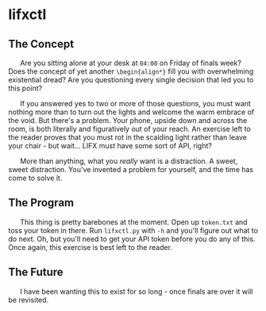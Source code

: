 # lifxctl

## The Concept
&nbsp;&nbsp;&nbsp;&nbsp;&nbsp;&nbsp;Are you sitting alone at your desk at `04:00` on Friday of finals week? Does the concept of yet another `\begin{align*}` fill you with overwhelming existential dread? Are you questioning every single decision that led you to this point?

&nbsp;&nbsp;&nbsp;&nbsp;&nbsp;&nbsp;If you answered yes to two or more of those questions, you must want nothing more than to turn out the lights and welcome the warm embrace of the void. But there's a problem. Your phone, upside down and across the room, is both literally and figuratively out of your reach. An exercise left to the reader proves that you must rot in the scalding light rather than leave your chair - but wait... LIFX must have some sort of API, right?

&nbsp;&nbsp;&nbsp;&nbsp;&nbsp;&nbsp;More than anything, what you *really* want is a distraction. A sweet, sweet distraction. You've invented a problem for yourself, and the time has come to solve it.

## The Program
&nbsp;&nbsp;&nbsp;&nbsp;&nbsp;&nbsp;This thing is pretty barebones at the moment. Open up `token.txt` and toss your token in there. Run `lifxctl.py` with `-h` and you'll figure out what to do next. Oh, but you'll need to get your API token before you do any of this. Once again, this exercise is best left to the reader.

## The Future
&nbsp;&nbsp;&nbsp;&nbsp;&nbsp;&nbsp;I have been wanting this to exist for so long - once finals are over it will be revisited. 